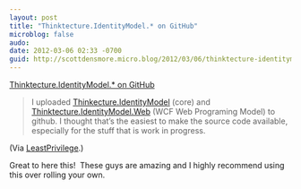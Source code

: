 ```yaml
---
layout: post
title: "Thinktecture.IdentityModel.* on GitHub"
microblog: false
audo:
date: 2012-03-06 02:33 -0700
guid: http://scottdensmore.micro.blog/2012/03/06/thinktecture-identitymodel-on-github.html
---
```


[Thinktecture.IdentityModel.\* on GitHub](http://www.leastprivilege.com/ThinktectureIdentityModelOnGitHub.aspx)

> I uploaded [Thinkecture.IdentityModel](https://github.com/thinktecture/Thinktecture.IdentityModel) (core) and [Thinktecture.IdentityModel.Web](https://github.com/thinktecture/Thinktecture.IdentityModel.Web) (WCF Web Programing Model) to github.
> I thought that’s the easiest to make the source code available, especially for the stuff that is work in progress.

(Via [LeastPrivilege](http://www.leastprivilege.com/).)

Great to here this!  These guys are amazing and I highly recommend using this over rolling your own.